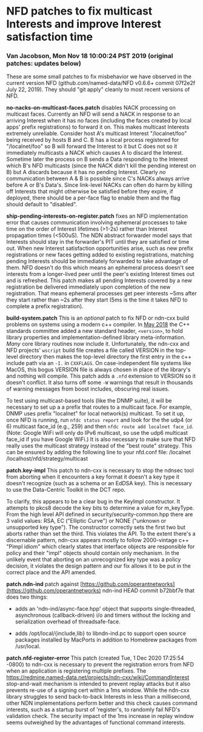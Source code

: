 # NFD patches to fix multicast Interests and improve Interest satisfaction time

### Van Jacobson, Mon Nov 18 10:00:24 PST 2019 (original patches: updates below)

These are some small patches to fix misbehavior we have observed in the
current version NFD (github.com/named-data/NFD v0.6.6+ commit 07f2e2f
July 22, 2019). They should "git apply" cleanly to most recent
versions of NFD.

**no-nacks-on-multicast-faces.patch** disables NACK processing on multicast faces. Currently an NFD will send a NACK in response to an arriving Interest when it has no faces (including the faces created by local apps' prefix registrations) to forward it on. This makes multicast Interests extremely unreliable. Consider host A's multicast Interest "/localnet/foo" being received by hosts B and C. B has a local process registered for "/localnet/foo" so B will forward the Interest to it but C does not so it immediately multicasts a NACK which causes A to discard the Interest. Sometime later the process on B sends a Data responding to the Interest which B's NFD multicasts (since the NACK didn't kill the pending interest on B) but A discards because it has no pending Interest. Clearly *no* communication between A & B is possible since C's NACKs always arrive before A or B's Data's.
Since link-level NACKs can often do harm by killing off Interests that might otherwise be satisfied before they expire, if deployed, there should be a per-face flag to enable them and the flag should default to "disabled".

**ship-pending-interests-on-register.patch** fixes an NFD implementation error that causes communication involving ephemeral processes to take time on the order of Interest lifetimes (>1-2s) rather than Interest propagation times (<500uS). The NDN abstract forwarder model says that Interests should stay in the forwarder's PIT until they are satisfied or time out. When new Interest satisfaction opportunities arise, such as new prefix registrations or new faces getting added to existing registrations, matching pending Interests should be immediately forwarded to take advantage of them. NFD doesn't do this which means an ephemeral process doesn't see interests from a longer-lived peer until the peer's existing Interest times out and is refreshed. This patch makes all pending Interests covered by a new registration be delivered immediately upon completion of the new registration. That means ephemeral processes get peer interests ~5ms after they start rather than ~2s after they start (5ms is the time it takes NFD to complete a prefix registration).

**build-system.patch** This is an *optional* patch to fix NFD or ndn-cxx build problems on systems using a modern c++ compiler. In [May 2018](http://www.open-std.org/jtc1/sc22/wg21/docs/papers/2018/p0754r2.pdf) the C++ standards committee added a new standard header, `<version>`, to hold library properties and implementation-defined library meta-information. *Many* core library routines now include it.  Unfortunately, the ndn-cxx and NFD projects' `wscript` build file creates a file called VERSION in the top-level directory then makes the top-level directory the first entry in the c++ include path via an `-I.` in `CXXFLAGS`. On case-independent file systems like MacOS, this bogus VERSION file is always chosen in place of the library's <version> and nothing will compile. This patch adds a `.nfd` extension to VERSION so it doesn't conflict.  It also turns off some `-W` warnings that result in thousands of warning messages from boost includes, obscuring real issues.

To test using multicast-based tools (like the DNMP suite), it will be necessary to set up a a prefix that routes to a multicast face.  For example, DNMP uses prefix "localnet" for local network(s) multicast.  To set it up, once NFD is running, run `nfdc status report` and look for the the udp4 (or 6) multicast face_id (e.g., 259) and then `nfdc route add localnet face_id`. (Note: Google WiFi will only do IPv6 multicast, so use the udp6 multicast face_id if you have Google WiFi.) It is also necessary to make sure that NFD really uses the multicast strategy instead of the "best route" strategy. This can be ensured by adding the following line to your nfd.conf file:
    /localnet /localhost/nfd/strategy/multicast

**patch.key-impl** This patch to ndn-cxx is necessary to stop the ndnsec tool from aborting when it encounters a key format it doesn't a key type it doesn't recognize (such as a schema or an EdDSA key). This is necessary to use the Data-Centric Toolkit in the DCT repo. 

To clarify, this appears to be a clear bug in the KeyImpl constructor. It attempts to pkcs8 decode the key bits to determine a value for m_keyType. From the high level API defined in security/security-common.hpp there are 3 valid values: RSA, EC ("Elliptic Curve") or NONE ("unknown or unsupported key type"). The constructor correctly sets the first two but aborts rather than set the third. This violates the API. To the extent there's a discernable pattern, ndn-cxx appears mostly to follow 2000-vintage c++ "Pimpl idiom" which clearly states that interface objects are responsible for policy and their "impl" objects should contain only mechanism. In the unlikely event that aborting on an unrecognized key type was a policy decision, it violates the design pattern and our fix allows it to be put in the correct place and the API amended. 

**patch.ndn-ind** patch against [https://github.com/operantnetworks](https://github.com/operantnetworks) ndn-ind HEAD commit b72bbf7e that does two things:

- adds an 'ndn-ind/async-face.hpp' object that supports single-threaded, asynchronous (callback-driven) i/o and timers without the locking and serialization overhead of threadsafe-face.

- adds /opt/local/{include,lib} to libndn-ind.pc to support open source packages installed by MacPorts in addition to Homebrew packages from /usr/local.

**patch.nfd-register-error** This patch (created Tue, 1 Dec 2020 17:25:54 -0800) to ndn-cxx is necessary to prevent the registration errors from NFD when an application is registering multiple prefixes.  The
 https://redmine.named-data.net/projects/ndn-cxx/wiki/CommandInterest
 stop-and-wait mechanism is intended to prevent replay attacks but it also
 prevents re-use of a signing cert within a 1ms window. While the ndn-cxx
 library struggles to send back-to-back Interests in less than a millisecond,
 other NDN implementations perform better and this check causes command
 interests, such as a startup burst of 'register's, to randomly fail NFD's
 validation check. The security impact of the 1ms increase in replay window
 seems outweighed by the advantages of functional command interests.
